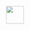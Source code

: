 

<div>
  
</div>



<img src="![0812-_2_](https://github.com/user-attachments/assets/926ebe08-b183-4135-abf7-de64d7340bb2)" width="48">


